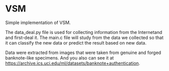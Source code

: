# VSM

Simple implementation of VSM.

The data_deal.py file is used for collecting information from the Internetand and first-deal it.
The main.c file will study from the data we collected so that it can classify the new data or predict the result based on new data.

Data were extracted from images that were taken from genuine and forged banknote-like specimens.
And you also can see it at https://archive.ics.uci.edu/ml/datasets/banknote+authentication.

